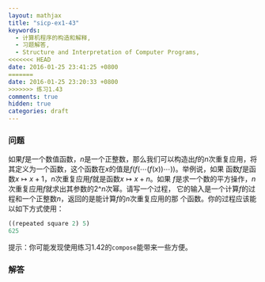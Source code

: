 ```yaml
---
layout: mathjax
title: "sicp-ex1-43"
keywords:
  - 计算机程序的构造和解释,
  - 习题解答,
  - Structure and Interpretation of Computer Programs,
<<<<<<< HEAD
date: 2016-01-25 23:41:25 +0800
=======
date: 2016-01-25 23:20:33 +0800
>>>>>>> 练习1.43
comments: true
hidden: true
categories: draft
---
```


### 问题

如果$f$是一个数值函数，$n$是一个正整数，那么我们可以构造出$f$的$n$次重复应用，将
其定义为一个函数，这个函数在$x$的值是$f(f(\cdots (f(x))\cdots ))$。举例说，如果
函数$f$是函数$x \mapsto x + 1$，$n$次重复应用$f$就是函数$x \mapsto x + n$。如果
$f$是求一个数的平方操作，$n$次重复应用$f$就求出其参数的$2\^n$次幂。请写一个过程，
它的输入是一个计算$f$的过程和一个正整数$n$，返回的是能计算$f$的$n$次重复应用的那
个函数。你的过程应该能以如下方式使用：

``` scheme
((repeated square 2) 5)
625
```

提示：你可能发现使用练习1.42的`compose`能带来一些方便。

### 解答
